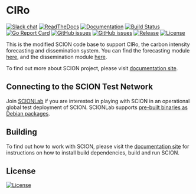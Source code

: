 # CIRo

[![Slack chat](https://img.shields.io/badge/chat%20on-slack-blue?logo=slack)](https://scionproto.slack.com)
[![ReadTheDocs](https://img.shields.io/badge/doc-reference-blue?version=latest&style=flat&label=docs&logo=read-the-docs&logoColor=white)](https://docs.scion.org/en/latest)
[![Documentation](https://img.shields.io/badge/go.dev-reference-007d9c?logo=go&logoColor=white)](https://pkg.go.dev/github.com/scionproto/scion)
[![Build Status](https://badge.buildkite.com/e7ca347d947c23883ad7c3a4d091c2df5ae7feb52b238d29a1.svg?branch=master)](https://buildkite.com/scionproto/scion)
[![Go Report Card](https://goreportcard.com/badge/github.com/scionproto/scion)](https://goreportcard.com/report/github.com/scionproto/scion)
[![GitHub issues](https://img.shields.io/github/issues/scionproto/scion/help%20wanted.svg?label=help%20wanted&color=purple)](https://github.com/scionproto/scion/issues?q=is%3Aopen+is%3Aissue+label%3A%22help+wanted%22)
[![GitHub issues](https://img.shields.io/github/issues/scionproto/scion/good%20first%20issue.svg?label=good%20first%20issue&color=purple)](https://github.com/scionproto/scion/issues?q=is%3Aopen+is%3Aissue+label%3A%22good+first+issue%22)
[![Release](https://img.shields.io/github/release-pre/scionproto/scion.svg)](https://github.com/scionproto/scion/releases)
[![License](https://img.shields.io/github/license/scionproto/scion.svg?maxAge=2592000)](https://github.com/scionproto/scion/blob/master/LICENSE)

This is the modified SCION code base to support CIRo, the carbon intensity forecasting and dissemination system. You can find the forecasting module [here](https://anonymous.4open.science/r/CIRo-8CE8/control/beaconing/carbon_forecaster.go), and the dissemination module [here](https://anonymous.4open.science/r/CIRo-8CE8/control/beaconing/staticinfo_config.go#L232).

To find out more about SCION project, please visit [documentation
site](https://docs.scion.org/en/latest/).

## Connecting to the SCION Test Network

Join [SCIONLab](https://www.scionlab.org) if you are interested in playing with
SCION in an operational global test deployment of SCION. SCIONLab supports [pre-built binaries as Debian
packages](https://docs.scionlab.org/content/install/).

## Building

To find out how to work with SCION, please visit the [documentation
site](https://docs.scion.org/en/latest/contribute.html#setting-up-the-development-environment)
for instructions on how to install build dependencies, build and run SCION.


## License

[![License](https://img.shields.io/github/license/scionproto/scion.svg?maxAge=2592000)](https://github.com/scionproto/scion/blob/master/LICENSE)
